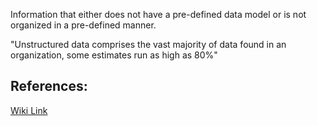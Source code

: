 
Information that either does not have a pre-defined data model or is not organized in a pre-defined manner.

"Unstructured data comprises the vast majority of data found in an organization, some estimates run as high as 80%"

## References:

[Wiki Link](https://en.wikipedia.org/wiki/Unstructured_data)